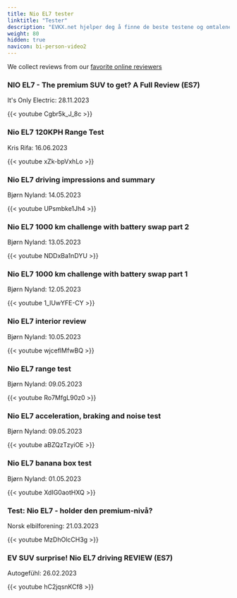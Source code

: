 ```yaml
---
title: Nio EL7 tester
linktitle: "Tester"
description: "EVKX.net hjelper deg å finne de beste testene og omtalene av denne modellen. "
weight: 80
hidden: true
navicon: bi-person-video2
---
```

We collect reviews from our [favorite online reviewers](/guides/evreviewers/)

<div class="container text-center shadow p-2 pe-4 mb-5 bg-body-tertiary rounded border">
<h3>NIO EL7 - The premium SUV to get? A Full Review (ES7)</h3>
<p>It's Only Electric: 28.11.2023</p>

{{< youtube Cgbr5k_J_8c >}}

</div>
<div class="container text-center shadow p-2 pe-4 mb-5 bg-body-tertiary rounded border">
<h3>Nio EL7 120KPH Range Test</h3>
<p>Kris Rifa: 16.06.2023</p>

{{< youtube xZk-bpVxhLo >}}

</div>
<div class="container text-center shadow p-2 pe-4 mb-5 bg-body-tertiary rounded border">
<h3>Nio EL7 driving impressions and summary</h3>
<p>Bjørn Nyland: 14.05.2023</p>

{{< youtube UPsmbke1Jh4 >}}

</div>
<div class="container text-center shadow p-2 pe-4 mb-5 bg-body-tertiary rounded border">
<h3>Nio EL7 1000 km challenge with battery swap part 2</h3>
<p>Bjørn Nyland: 13.05.2023</p>

{{< youtube NDDxBa1nDYU >}}

</div>
<div class="container text-center shadow p-2 pe-4 mb-5 bg-body-tertiary rounded border">
<h3>Nio EL7 1000 km challenge with battery swap part 1</h3>
<p>Bjørn Nyland: 12.05.2023</p>

{{< youtube 1_lUwYFE-CY >}}

</div>
<div class="container text-center shadow p-2 pe-4 mb-5 bg-body-tertiary rounded border">
<h3>Nio EL7 interior review</h3>
<p>Bjørn Nyland: 10.05.2023</p>

{{< youtube wjceflMfwBQ >}}

</div>
<div class="container text-center shadow p-2 pe-4 mb-5 bg-body-tertiary rounded border">
<h3>Nio EL7 range test</h3>
<p>Bjørn Nyland: 09.05.2023</p>

{{< youtube Ro7MfgL90z0 >}}

</div>
<div class="container text-center shadow p-2 pe-4 mb-5 bg-body-tertiary rounded border">
<h3>Nio EL7 acceleration, braking and noise test</h3>
<p>Bjørn Nyland: 09.05.2023</p>

{{< youtube aBZQzTzyiOE >}}

</div>
<div class="container text-center shadow p-2 pe-4 mb-5 bg-body-tertiary rounded border">
<h3>Nio EL7 banana box test</h3>
<p>Bjørn Nyland: 01.05.2023</p>

{{< youtube XdIG0aotHXQ >}}

</div>
<div class="container text-center shadow p-2 pe-4 mb-5 bg-body-tertiary rounded border">
<h3>Test: Nio EL7 - holder den premium-nivå?</h3>
<p>Norsk elbilforening: 21.03.2023</p>

{{< youtube MzDhOlcCH3g >}}

</div>
<div class="container text-center shadow p-2 pe-4 mb-5 bg-body-tertiary rounded border">
<h3>EV SUV surprise! Nio EL7 driving REVIEW (ES7)</h3>
<p>Autogefühl: 26.02.2023</p>

{{< youtube hC2jqsnKCf8 >}}

</div>
